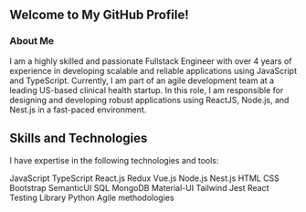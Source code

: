 ## Welcome to My GitHub Profile!
### About Me
I am a highly skilled and passionate Fullstack Engineer with over 4 years of experience in developing scalable and reliable applications using JavaScript and TypeScript. Currently, I am part of an agile development team at a leading US-based clinical health startup. In this role, I am responsible for designing and developing robust applications using ReactJS, Node.js, and Nest.js in a fast-paced environment.

## Skills and Technologies
I have expertise in the following technologies and tools:

JavaScript
TypeScript
React.js
Redux
Vue.js
Node.js
Nest.js
HTML
CSS
Bootstrap
SemanticUI
SQL
MongoDB
Material-UI
Tailwind
Jest
React Testing Library
Python
Agile methodologies

<!--
**MuhammadHamza096/MuhammadHamza096** is a ✨ _special_ ✨ repository because its `README.md` (this file) appears on your GitHub profile.

Here are some ideas to get you started:

- 🔭 I’m currently working on ...
- 🌱 I’m currently learning ...
- 👯 I’m looking to collaborate on ...
- 🤔 I’m looking for help with ...
- 💬 Ask me about ...
- 📫 How to reach me: ...
- 😄 Pronouns: ...
- ⚡ Fun fact: ...
-->
